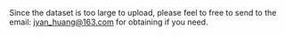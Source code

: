 Since the dataset is too large to upload, please feel to free to send to the email: jyan_huang@163.com for obtaining if you need.
